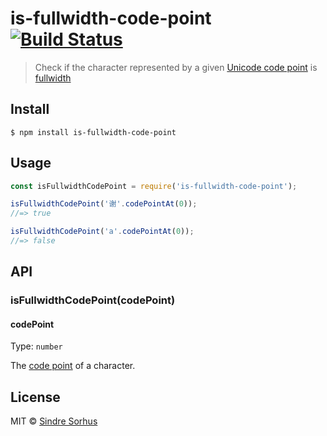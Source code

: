# is-fullwidth-code-point [![Build Status](https://travis-ci.org/sindresorhus/is-fullwidth-code-point.svg?branch=main)](https://travis-ci.org/sindresorhus/is-fullwidth-code-point)

> Check if the character represented by a given [Unicode code point](https://en.wikipedia.org/wiki/Code_point) is [fullwidth](https://en.wikipedia.org/wiki/Halfwidth_and_fullwidth_forms)


## Install

```
$ npm install is-fullwidth-code-point
```


## Usage

```js
const isFullwidthCodePoint = require('is-fullwidth-code-point');

isFullwidthCodePoint('谢'.codePointAt(0));
//=> true

isFullwidthCodePoint('a'.codePointAt(0));
//=> false
```


## API

### isFullwidthCodePoint(codePoint)

#### codePoint

Type: `number`

The [code point](https://en.wikipedia.org/wiki/Code_point) of a character.


## License

MIT © [Sindre Sorhus](https://sindresorhus.com)
